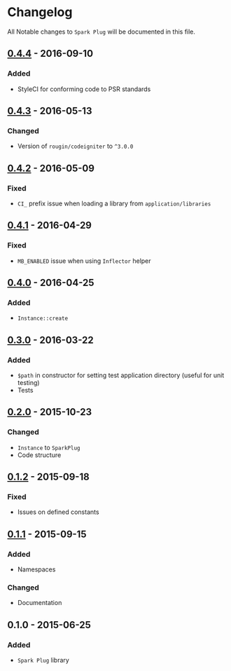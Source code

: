 # Changelog

All Notable changes to `Spark Plug` will be documented in this file.

## [0.4.4](https://github.com/rougin/spark-plug/compare/v0.4.3...v0.4.4) - 2016-09-10

### Added
- StyleCI for conforming code to PSR standards

## [0.4.3](https://github.com/rougin/spark-plug/compare/v0.4.2...v0.4.3) - 2016-05-13

### Changed
- Version of `rougin/codeigniter` to `^3.0.0`

## [0.4.2](https://github.com/rougin/spark-plug/compare/v0.4.1...v0.4.2) - 2016-05-09

### Fixed
- `CI_` prefix issue when loading a library from `application/libraries`

## [0.4.1](https://github.com/rougin/spark-plug/compare/v0.4.0...v0.4.1) - 2016-04-29

### Fixed
- `MB_ENABLED` issue when using `Inflector` helper

## [0.4.0](https://github.com/rougin/spark-plug/compare/v0.3.0...v0.4.0) - 2016-04-25

### Added
- `Instance::create`

## [0.3.0](https://github.com/rougin/spark-plug/compare/v0.2.0...v0.3.0) - 2016-03-22

### Added
- `$path` in constructor for setting test application directory (useful for unit testing)
- Tests

## [0.2.0](https://github.com/rougin/spark-plug/compare/v0.1.2...v0.2.0) - 2015-10-23

### Changed
- `Instance` to `SparkPlug`
- Code structure

## [0.1.2](https://github.com/rougin/spark-plug/compare/v0.1.1...v0.1.2) - 2015-09-18

### Fixed
- Issues on defined constants

## [0.1.1](https://github.com/rougin/spark-plug/compare/v0.1.0...v0.1.1) - 2015-09-15

### Added
- Namespaces

### Changed
- Documentation

## 0.1.0 - 2015-06-25

### Added
- `Spark Plug` library
